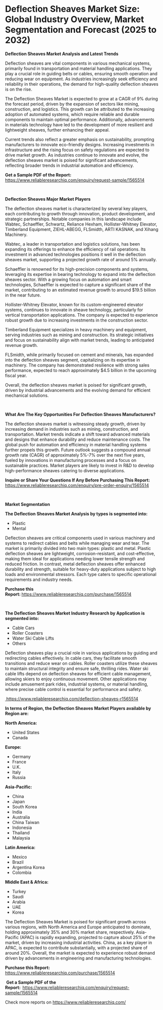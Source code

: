 <p><h1>Deflection Sheaves Market Size: Global Industry Overview, Market Segmentation and Forecast (2025 to 2032)</h1></p><p><strong>Deflection Sheaves Market Analysis and Latest Trends</strong></p>
<p><p>Deflection sheaves are vital components in various mechanical systems, primarily found in transportation and material handling applications. They play a crucial role in guiding belts or cables, ensuring smooth operation and reducing wear on equipment. As industries increasingly seek efficiency and reliability in their operations, the demand for high-quality deflection sheaves is on the rise.</p><p>The Deflection Sheaves Market is expected to grow at a CAGR of 9% during the forecast period, driven by the expansion of sectors like mining, construction, and logistics. This growth can be attributed to the increasing adoption of automated systems, which require reliable and durable components to maintain optimal performance. Additionally, advancements in materials technology have led to the development of more resilient and lightweight sheaves, further enhancing their appeal.</p><p>Current trends also reflect a greater emphasis on sustainability, prompting manufacturers to innovate eco-friendly designs. Increasing investments in infrastructure and the rising focus on safety regulations are expected to drive market growth. As industries continue to innovate and evolve, the deflection sheaves market is poised for significant advancements, reflecting broader trends in industrial automation and efficiency.</p></p>
<p><strong>Get a Sample PDF of the Report:&nbsp;</strong> <a href="https://www.reliableresearchiq.com/enquiry/request-sample/1565514?utm_campaign=1842&utm_medium=2&utm_source=Github&utm_content=ia&utm_term=25022025&utm_id=deflection-sheaves">https://www.reliableresearchiq.com/enquiry/request-sample/1565514</a></p>
<p>&nbsp;</p>
<p><strong>Deflection Sheaves Major Market Players</strong></p>
<p><p>The deflection sheaves market is characterized by several key players, each contributing to growth through innovation, product development, and strategic partnerships. Notable companies in this landscape include Wabtec, Schaeffler, Schwartz, Reliance Hexham, Hollister-Whitney Elevator, Timberland Equipment, ZIEHL-ABEGG, FLSmidth, ARTI KASNAK, and Xihang Machinery.</p><p>Wabtec, a leader in transportation and logistics solutions, has been expanding its offerings to enhance the efficiency of rail operations. Its investment in advanced technologies positions it well in the deflection sheaves market, supporting a projected growth rate of around 5% annually.</p><p>Schaeffler is renowned for its high-precision components and systems, leveraging its expertise in bearing technology to expand into the deflection sheaves sector. With a growing focus on automation and smart technologies, Schaeffler is expected to capture a significant share of the market, contributing to an estimated revenue growth to around $19.5 billion in the near future.</p><p>Hollister-Whitney Elevator, known for its custom-engineered elevator systems, continues to innovate in sheave technology, particularly for vertical transportation applications. The company is expected to experience robust growth due to increasing investments in the construction sector.</p><p>Timberland Equipment specializes in heavy machinery and equipment, serving industries such as mining and construction. Its strategic initiatives and focus on sustainability align with market trends, leading to anticipated revenue growth.</p><p>FLSmidth, while primarily focused on cement and minerals, has expanded into the deflection sheaves segment, capitalizing on its expertise in machinery. The company has demonstrated resilience with strong sales performance, expected to reach approximately $4.5 billion in the upcoming fiscal year.</p><p>Overall, the deflection sheaves market is poised for significant growth, driven by industrial advancements and the evolving demand for efficient mechanical solutions.</p></p>
<p>&nbsp;</p>
<p><strong>What Are The Key Opportunities For Deflection Sheaves Manufacturers?</strong></p>
<p><p>The deflection sheaves market is witnessing steady growth, driven by increasing demand in industries such as mining, construction, and transportation. Market trends indicate a shift toward advanced materials and designs that enhance durability and reduce maintenance costs. The global push for automation and efficiency in material handling systems further propels this growth. Future outlook suggests a compound annual growth rate (CAGR) of approximately 5%-7% over the next five years, fueled by innovations in manufacturing processes and a focus on sustainable practices. Market players are likely to invest in R&D to develop high-performance sheaves catering to diverse applications.</p></p>
<p><strong>Inquire or Share Your Questions If Any Before Purchasing This Report:</strong> <a href="https://www.reliableresearchiq.com/enquiry/pre-order-enquiry/1565514?utm_campaign=1842&utm_medium=2&utm_source=Github&utm_content=ia&utm_term=25022025&utm_id=deflection-sheaves">https://www.reliableresearchiq.com/enquiry/pre-order-enquiry/1565514</a></p>
<p>&nbsp;</p>
<p><strong>Market Segmentation</strong></p>
<p><strong>The Deflection Sheaves Market Analysis by types is segmented into:</strong></p>
<p><ul><li>Plastic</li><li>Mental</li></ul></p>
<p><p>Deflection sheaves are critical components used in various machinery and systems to redirect cables and belts while managing wear and tear. The market is primarily divided into two main types: plastic and metal. Plastic deflection sheaves are lightweight, corrosion-resistant, and cost-effective, making them ideal for applications needing lower tensile strength and reduced friction. In contrast, metal deflection sheaves offer enhanced durability and strength, suitable for heavy-duty applications subject to high loads and environmental stressors. Each type caters to specific operational requirements and industry needs.</p></p>
<p><strong>Purchase this Report:&nbsp;</strong><a href="https://www.reliableresearchiq.com/purchase/1565514?utm_campaign=1842&utm_medium=2&utm_source=Github&utm_content=ia&utm_term=25022025&utm_id=deflection-sheaves">https://www.reliableresearchiq.com/purchase/1565514</a></p>
<p>&nbsp;</p>
<p><strong>The Deflection Sheaves Market Industry Research by Application is segmented into:</strong></p>
<p><ul><li>Cable Cars</li><li>Roller Coasters</li><li>Water Ski Cable Lifts</li><li>Others</li></ul></p>
<p><p>Deflection sheaves play a crucial role in various applications by guiding and redirecting cables effectively. In cable cars, they facilitate smooth transitions and reduce wear on cables. Roller coasters utilize these sheaves to maintain structural integrity and ensure safe, thrilling rides. Water ski cable lifts depend on deflection sheaves for efficient cable management, allowing skiers to enjoy continuous movement. Other applications may include amusement park rides, industrial systems, or material handling, where precise cable control is essential for performance and safety.</p></p>
<p><a href="https://www.reliableresearchiq.com/deflection-sheaves-r1565514?utm_campaign=1842&utm_medium=2&utm_source=Github&utm_content=ia&utm_term=25022025&utm_id=deflection-sheaves">&nbsp;https://www.reliableresearchiq.com/deflection-sheaves-r1565514</a></p>
<p><strong>In terms of Region, the Deflection Sheaves Market Players available by Region are:</strong></p>
<p>
    <p> <strong> North America: </strong>
        <ul>
            <li>United States</li>
            <li>Canada</li>
        </ul>
        </p> 
    <p> <strong> Europe: </strong>
        <ul>
            <li>Germany</li>
            <li>France</li>
            <li>U.K.</li>
            <li>Italy</li>
            <li>Russia</li>
        </ul>
        </p> 
    <p> <strong> Asia-Pacific: </strong>
        <ul>
            <li>China</li>
            <li>Japan</li>
            <li>South Korea</li>
            <li>India</li>
            <li>Australia</li>
            <li>China Taiwan</li>
            <li>Indonesia</li>
            <li>Thailand</li>
            <li>Malaysia</li>
        </ul>
        </p> 
    <p> <strong> Latin America: </strong>
        <ul>
            <li>Mexico</li>
            <li>Brazil</li>
            <li>Argentina Korea</li>
            <li>Colombia</li>
        </ul>
        </p> 
    <p> <strong> Middle East & Africa: </strong>
        <ul>
            <li>Turkey</li>
            <li>Saudi</li>
            <li>Arabia</li>
            <li>UAE</li>
            <li>Korea</li>
        </ul>
    </p>
    </p>
<p><p>The Deflection Sheaves Market is poised for significant growth across various regions, with North America and Europe anticipated to dominate, holding approximately 35% and 30% market share, respectively. Asia-Pacific (APAC) is rapidly expanding, projected to capture about 25% of the market, driven by increasing industrial activities. China, as a key player in APAC, is expected to contribute substantially, with a projected share of around 20%. Overall, the market is expected to experience robust demand driven by advancements in engineering and manufacturing technologies.</p></p>
<p><strong>Purchase this Report: </strong><a href="https://www.reliableresearchiq.com/purchase/1565514?utm_campaign=1842&utm_medium=2&utm_source=Github&utm_content=ia&utm_term=25022025&utm_id=deflection-sheaves">https://www.reliableresearchiq.com/purchase/1565514</a></p>
<p>&nbsp;<strong>Get a Sample PDF of the Report:&nbsp;&nbsp;</strong><a href="https://www.reliableresearchiq.com/enquiry/request-sample/1565514?utm_campaign=1842&utm_medium=2&utm_source=Github&utm_content=ia&utm_term=25022025&utm_id=deflection-sheaves">https://www.reliableresearchiq.com/enquiry/request-sample/1565514</a></p>
<p><strong></strong></p>
<p>Check more reports on <a href="https://www.reliableresearchiq.com/?utm_campaign=1842&utm_medium=2&utm_source=Github&utm_content=ia&utm_term=25022025&utm_id=deflection-sheaves">https://www.reliableresearchiq.com/</a></p>